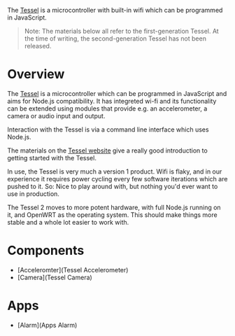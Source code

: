 The [Tessel](http://tessel.io) is a microcontroller with built-in wifi which can be programmed in JavaScript.

> Note: The materials below all refer to the first-generation Tessel. At the time of writing, the second-generation Tessel has not been released.


# Overview

The [Tessel](https://tessel.io/) is a microcontroller which can be programmed in JavaScript and aims for Node.js compatibility. It has integreted wi-fi and its functionality can be extended using modules that provide e.g. an accelerometer, a camera or audio input and output.

Interaction with the Tessel is via a command line interface which uses Node.js.

The materials on the [Tessel website](http://tessel.io) give a really good introduction to getting started with the Tessel.

In use, the Tessel is very much a version 1 product. Wifi is flaky, and in our experience it requires power cycling every few software iterations which are pushed to it. So: Nice to play around with, but nothing you'd ever want to use in production.

The Tessel 2 moves to more potent hardware, with full Node.js running on it, and OpenWRT as the operating system. This should make things more stable and a whole lot easier to work with.

# Components

* [Acceleromter](Tessel Accelerometer)
* [Camera](Tessel Camera)

# Apps

* [Alarm](Apps Alarm)
